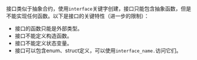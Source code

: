 接口类似于抽象合约，使用`interface`关键字创建，接口只能包含抽象函数，但是不能实现任何函数。以下是接口的关键特性（进一步的限制）：

- 接口的函数只能是外部类型。
- 接口不能定义构造函数。
- 接口不能定义状态变量。
- 接口可以包含enum、struct定义，可以使用`interface_name.`访问它们。

